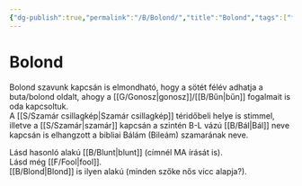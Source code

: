 ```yaml
---
{"dg-publish":true,"permalink":"/B/Bolond/","title":"Bolond","tags":["formatted🟢"],"created":"2023-10-11T06:15","updated":"2023-10-11T06:15"}
---
```



# Bolond



Bolond szavunk kapcsán is elmondható, hogy a sötét félév adhatja a buta/bolond oldalt, ahogy a [[G/Gonosz\|gonosz]]/[[B/Bűn\|bűn]] fogalmait is oda kapcsoltuk.  
A [[S/Szamár csillagkép\|Szamár csillagkép]] téridőbeli helye is stimmel, illetve a [[S/Szamár\|szamár]] kapcsán a szintén B-L vázú [[B/Bál\|Bál]] neve kapcsán is elhangzott a bibliai Bálám (Bileám) szamarának neve.  

Lásd hasonló alakú [[B/Blunt\|blunt]] (címnél MA írását is).  
Lásd még [[F/Fool\|fool]].  
[[B/Blond\|Blond]] is ilyen alakú (minden szőke nős vicc alapja?).  